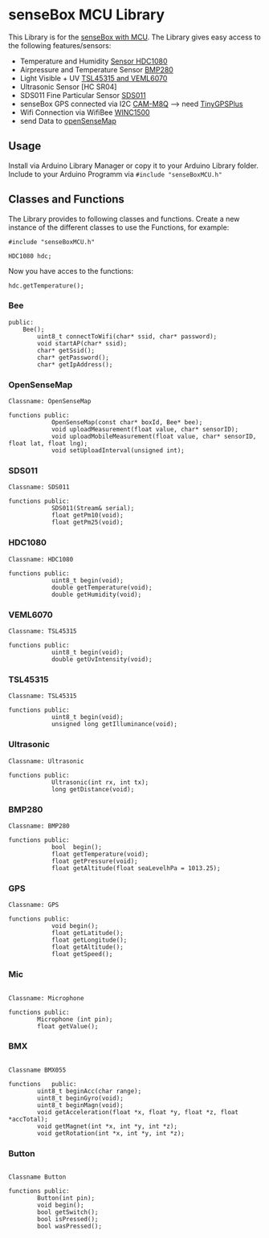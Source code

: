 # senseBox MCU Library

This Library is for the [senseBox with MCU](https://sensebox.kaufen/product/sensebox-edu). The Library gives easy access to the following features/sensors:

- Temperature and Humidity [Sensor HDC1080](https://sensebox.kaufen/product/temperatur-luftfeuchte)
- Airpressure and Temperature Sensor [BMP280](https://sensebox.kaufen/product/luftdruck-temperatur)
- Light Visible + UV [TSL45315 and VEML6070](https://sensebox.kaufen/product/licht-sensor)
- Ultrasonic Sensor [HC SR04]
- SDS011 Fine Particular Sensor [SDS011](https://sensebox.kaufen/product/feinstaub-sds011)
- senseBox GPS connected via I2C [CAM-M8Q](https://sensebox.kaufen/product/gps) --> need [TinyGPSPlus](https://github.com/mikalhart/TinyGPSPlus)
- Wifi Connection via WifiBee [WINC1500](https://sensebox.kaufen/product/wifi-bee) 
- send Data to [openSenseMap](https://opensensemap.org)

## Usage

Install via Arduino Library Manager or copy it to your Arduino Library folder. Include to your Arduino Programm via ```#include "senseBoxMCU.h"```



## Classes and Functions
The Library provides to following classes and functions. Create a new instance of the different classes to use the Functions, for example:

```Arduino
#include "senseBoxMCU.h"

HDC1080 hdc;
```

Now you have acces to the functions:

```Arduino
hdc.getTemperature();
```

### Bee
```Arduino 
public:
	Bee();
		uint8_t connectToWifi(char* ssid, char* password);
		void startAP(char* ssid);
		char* getSsid();
		char* getPassword();
		char* getIpAddress();
```		

### OpenSenseMap
```Arduino 
Classname: OpenSenseMap

functions public:
			OpenSenseMap(const char* boxId, Bee* bee);
			void uploadMeasurement(float value, char* sensorID);
			void uploadMobileMeasurement(float value, char* sensorID, float lat, float lng);
			void setUploadInterval(unsigned int);
```

### SDS011
```Arduino 
Classname: SDS011

functions public:
			SDS011(Stream& serial);
			float getPm10(void);
			float getPm25(void);
```

### HDC1080
```Arduino 
Classname: HDC1080

functions public:
			uint8_t begin(void);
			double getTemperature(void);
			double getHumidity(void); 
```

### VEML6070
```Arduino 
Classname: TSL45315

functions public:
			uint8_t begin(void);
			double getUvIntensity(void);
```

### TSL45315
```Arduino 
Classname: TSL45315

functions public:
			uint8_t begin(void);
			unsigned long getIlluminance(void); 
```

### Ultrasonic
```Arduino 
Classname: Ultrasonic

functions public:
			Ultrasonic(int rx, int tx);
        	long getDistance(void);
```

### BMP280
```Arduino 
Classname: BMP280

functions public:
			bool  begin();
			float getTemperature(void);
			float getPressure(void);
			float getAltitude(float seaLevelhPa = 1013.25);
```

### GPS
```Arduino 
Classname: GPS

functions public:
			void begin();
			float getLatitude();
			float getLongitude();
			float getAltitude();
			float getSpeed();
```

### Mic

```Arduino

Classname: Microphone

functions public: 
		Microphone (int pin);
		float getValue();
```

### BMX

```Arduino

Classname BMX055

functions	public:
		uint8_t beginAcc(char range);
		uint8_t beginGyro(void);
		uint8_t beginMagn(void);
		void getAcceleration(float *x, float *y, float *z, float *accTotal);
		void getMagnet(int *x, int *y, int *z);
		void getRotation(int *x, int *y, int *z);
```

### Button

```Arduino

Classname Button

functions public: 
		Button(int pin);
		void begin();
		bool getSwitch();
		bool isPressed();
		bool wasPressed();
```


